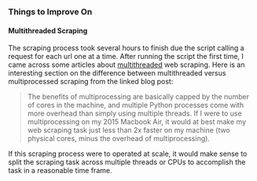 






### Things to Improve On

#### Multithreaded Scraping

The scraping process took several hours to finish due the script calling a request for each url one at a time.  After running the script the first time, I came across some articles about [multithreaded](https://beckernick.github.io/faster-web-scraping-python/) web scraping.  Here is an interesting section on the difference between multithreaded versus multiprocessed scraping from the linked blog post:

> The benefits of multiprocessing are basically capped by the number of cores in the machine, and multiple Python processes come with more overhead than simply using multiple threads. If I were to use multiprocessing on my 2015 Macbook Air, it would at best make my web scraping task just less than 2x faster on my machine (two physical cores, minus the overhead of multiprocessing).  

If this scraping process were to operated at scale, it would make sense to split the scraping task across multiple threads or CPUs to accomplish the task in a reasonable time frame.
